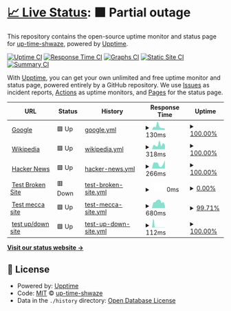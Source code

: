 # [📈 Live Status](https://up-time-shwaze.github.io/uptime-shwaze): <!--live status--> **🟧 Partial outage**

This repository contains the open-source uptime monitor and status page for [up-time-shwaze](https://up-time-shwaze.github.io/uptime-shwaze), powered by [Upptime](https://github.com/upptime/upptime).

[![Uptime CI](https://github.com/up-time-shwaze/uptime-shwaze/workflows/Uptime%20CI/badge.svg)](https://github.com/up-time-shwaze/uptime-shwaze/actions?query=workflow%3A%22Uptime+CI%22)
[![Response Time CI](https://github.com/up-time-shwaze/uptime-shwaze/workflows/Response%20Time%20CI/badge.svg)](https://github.com/up-time-shwaze/uptime-shwaze/actions?query=workflow%3A%22Response+Time+CI%22)
[![Graphs CI](https://github.com/up-time-shwaze/uptime-shwaze/workflows/Graphs%20CI/badge.svg)](https://github.com/up-time-shwaze/uptime-shwaze/actions?query=workflow%3A%22Graphs+CI%22)
[![Static Site CI](https://github.com/up-time-shwaze/uptime-shwaze/workflows/Static%20Site%20CI/badge.svg)](https://github.com/up-time-shwaze/uptime-shwaze/actions?query=workflow%3A%22Static+Site+CI%22)
[![Summary CI](https://github.com/up-time-shwaze/uptime-shwaze/workflows/Summary%20CI/badge.svg)](https://github.com/up-time-shwaze/uptime-shwaze/actions?query=workflow%3A%22Summary+CI%22)

With [Upptime](https://upptime.js.org), you can get your own unlimited and free uptime monitor and status page, powered entirely by a GitHub repository. We use [Issues](https://github.com/up-time-shwaze/uptime-shwaze/issues) as incident reports, [Actions](https://github.com/up-time-shwaze/uptime-shwaze/actions) as uptime monitors, and [Pages](https://up-time-shwaze.github.io/uptime-shwaze) for the status page.

<!--start: status pages-->
<!-- This summary is generated by Upptime (https://github.com/upptime/upptime) -->
<!-- Do not edit this manually, your changes will be overwritten -->
<!-- prettier-ignore -->
| URL | Status | History | Response Time | Uptime |
| --- | ------ | ------- | ------------- | ------ |
| <img alt="" src="https://favicons.githubusercontent.com/www.google.com" height="13"> [Google](https://www.google.com) | 🟩 Up | [google.yml](https://github.com/shwaze/up-time/commits/HEAD/history/google.yml) | <details><summary><img alt="Response time graph" src="./graphs/google/response-time-week.png" height="20"> 130ms</summary><br><a href="https://shwaze.github.io/up-time/history/google"><img alt="Response time 155" src="https://img.shields.io/endpoint?url=https%3A%2F%2Fraw.githubusercontent.com%2Fshwaze%2Fup-time%2FHEAD%2Fapi%2Fgoogle%2Fresponse-time.json"></a><br><a href="https://shwaze.github.io/up-time/history/google"><img alt="24-hour response time 64" src="https://img.shields.io/endpoint?url=https%3A%2F%2Fraw.githubusercontent.com%2Fshwaze%2Fup-time%2FHEAD%2Fapi%2Fgoogle%2Fresponse-time-day.json"></a><br><a href="https://shwaze.github.io/up-time/history/google"><img alt="7-day response time 130" src="https://img.shields.io/endpoint?url=https%3A%2F%2Fraw.githubusercontent.com%2Fshwaze%2Fup-time%2FHEAD%2Fapi%2Fgoogle%2Fresponse-time-week.json"></a><br><a href="https://shwaze.github.io/up-time/history/google"><img alt="30-day response time 103" src="https://img.shields.io/endpoint?url=https%3A%2F%2Fraw.githubusercontent.com%2Fshwaze%2Fup-time%2FHEAD%2Fapi%2Fgoogle%2Fresponse-time-month.json"></a><br><a href="https://shwaze.github.io/up-time/history/google"><img alt="1-year response time 155" src="https://img.shields.io/endpoint?url=https%3A%2F%2Fraw.githubusercontent.com%2Fshwaze%2Fup-time%2FHEAD%2Fapi%2Fgoogle%2Fresponse-time-year.json"></a></details> | <details><summary><a href="https://shwaze.github.io/up-time/history/google">100.00%</a></summary><a href="https://shwaze.github.io/up-time/history/google"><img alt="All-time uptime 100.00%" src="https://img.shields.io/endpoint?url=https%3A%2F%2Fraw.githubusercontent.com%2Fshwaze%2Fup-time%2FHEAD%2Fapi%2Fgoogle%2Fuptime.json"></a><br><a href="https://shwaze.github.io/up-time/history/google"><img alt="24-hour uptime 100.00%" src="https://img.shields.io/endpoint?url=https%3A%2F%2Fraw.githubusercontent.com%2Fshwaze%2Fup-time%2FHEAD%2Fapi%2Fgoogle%2Fuptime-day.json"></a><br><a href="https://shwaze.github.io/up-time/history/google"><img alt="7-day uptime 100.00%" src="https://img.shields.io/endpoint?url=https%3A%2F%2Fraw.githubusercontent.com%2Fshwaze%2Fup-time%2FHEAD%2Fapi%2Fgoogle%2Fuptime-week.json"></a><br><a href="https://shwaze.github.io/up-time/history/google"><img alt="30-day uptime 100.00%" src="https://img.shields.io/endpoint?url=https%3A%2F%2Fraw.githubusercontent.com%2Fshwaze%2Fup-time%2FHEAD%2Fapi%2Fgoogle%2Fuptime-month.json"></a><br><a href="https://shwaze.github.io/up-time/history/google"><img alt="1-year uptime 100.00%" src="https://img.shields.io/endpoint?url=https%3A%2F%2Fraw.githubusercontent.com%2Fshwaze%2Fup-time%2FHEAD%2Fapi%2Fgoogle%2Fuptime-year.json"></a></details>
| <img alt="" src="https://favicons.githubusercontent.com/en.wikipedia.org" height="13"> [Wikipedia](https://en.wikipedia.org) | 🟩 Up | [wikipedia.yml](https://github.com/shwaze/up-time/commits/HEAD/history/wikipedia.yml) | <details><summary><img alt="Response time graph" src="./graphs/wikipedia/response-time-week.png" height="20"> 318ms</summary><br><a href="https://shwaze.github.io/up-time/history/wikipedia"><img alt="Response time 207" src="https://img.shields.io/endpoint?url=https%3A%2F%2Fraw.githubusercontent.com%2Fshwaze%2Fup-time%2FHEAD%2Fapi%2Fwikipedia%2Fresponse-time.json"></a><br><a href="https://shwaze.github.io/up-time/history/wikipedia"><img alt="24-hour response time 803" src="https://img.shields.io/endpoint?url=https%3A%2F%2Fraw.githubusercontent.com%2Fshwaze%2Fup-time%2FHEAD%2Fapi%2Fwikipedia%2Fresponse-time-day.json"></a><br><a href="https://shwaze.github.io/up-time/history/wikipedia"><img alt="7-day response time 318" src="https://img.shields.io/endpoint?url=https%3A%2F%2Fraw.githubusercontent.com%2Fshwaze%2Fup-time%2FHEAD%2Fapi%2Fwikipedia%2Fresponse-time-week.json"></a><br><a href="https://shwaze.github.io/up-time/history/wikipedia"><img alt="30-day response time 196" src="https://img.shields.io/endpoint?url=https%3A%2F%2Fraw.githubusercontent.com%2Fshwaze%2Fup-time%2FHEAD%2Fapi%2Fwikipedia%2Fresponse-time-month.json"></a><br><a href="https://shwaze.github.io/up-time/history/wikipedia"><img alt="1-year response time 207" src="https://img.shields.io/endpoint?url=https%3A%2F%2Fraw.githubusercontent.com%2Fshwaze%2Fup-time%2FHEAD%2Fapi%2Fwikipedia%2Fresponse-time-year.json"></a></details> | <details><summary><a href="https://shwaze.github.io/up-time/history/wikipedia">100.00%</a></summary><a href="https://shwaze.github.io/up-time/history/wikipedia"><img alt="All-time uptime 100.00%" src="https://img.shields.io/endpoint?url=https%3A%2F%2Fraw.githubusercontent.com%2Fshwaze%2Fup-time%2FHEAD%2Fapi%2Fwikipedia%2Fuptime.json"></a><br><a href="https://shwaze.github.io/up-time/history/wikipedia"><img alt="24-hour uptime 100.00%" src="https://img.shields.io/endpoint?url=https%3A%2F%2Fraw.githubusercontent.com%2Fshwaze%2Fup-time%2FHEAD%2Fapi%2Fwikipedia%2Fuptime-day.json"></a><br><a href="https://shwaze.github.io/up-time/history/wikipedia"><img alt="7-day uptime 100.00%" src="https://img.shields.io/endpoint?url=https%3A%2F%2Fraw.githubusercontent.com%2Fshwaze%2Fup-time%2FHEAD%2Fapi%2Fwikipedia%2Fuptime-week.json"></a><br><a href="https://shwaze.github.io/up-time/history/wikipedia"><img alt="30-day uptime 100.00%" src="https://img.shields.io/endpoint?url=https%3A%2F%2Fraw.githubusercontent.com%2Fshwaze%2Fup-time%2FHEAD%2Fapi%2Fwikipedia%2Fuptime-month.json"></a><br><a href="https://shwaze.github.io/up-time/history/wikipedia"><img alt="1-year uptime 100.00%" src="https://img.shields.io/endpoint?url=https%3A%2F%2Fraw.githubusercontent.com%2Fshwaze%2Fup-time%2FHEAD%2Fapi%2Fwikipedia%2Fuptime-year.json"></a></details>
| <img alt="" src="https://favicons.githubusercontent.com/news.ycombinator.com" height="13"> [Hacker News](https://news.ycombinator.com) | 🟩 Up | [hacker-news.yml](https://github.com/shwaze/up-time/commits/HEAD/history/hacker-news.yml) | <details><summary><img alt="Response time graph" src="./graphs/hacker-news/response-time-week.png" height="20"> 266ms</summary><br><a href="https://shwaze.github.io/up-time/history/hacker-news"><img alt="Response time 246" src="https://img.shields.io/endpoint?url=https%3A%2F%2Fraw.githubusercontent.com%2Fshwaze%2Fup-time%2FHEAD%2Fapi%2Fhacker-news%2Fresponse-time.json"></a><br><a href="https://shwaze.github.io/up-time/history/hacker-news"><img alt="24-hour response time 432" src="https://img.shields.io/endpoint?url=https%3A%2F%2Fraw.githubusercontent.com%2Fshwaze%2Fup-time%2FHEAD%2Fapi%2Fhacker-news%2Fresponse-time-day.json"></a><br><a href="https://shwaze.github.io/up-time/history/hacker-news"><img alt="7-day response time 266" src="https://img.shields.io/endpoint?url=https%3A%2F%2Fraw.githubusercontent.com%2Fshwaze%2Fup-time%2FHEAD%2Fapi%2Fhacker-news%2Fresponse-time-week.json"></a><br><a href="https://shwaze.github.io/up-time/history/hacker-news"><img alt="30-day response time 224" src="https://img.shields.io/endpoint?url=https%3A%2F%2Fraw.githubusercontent.com%2Fshwaze%2Fup-time%2FHEAD%2Fapi%2Fhacker-news%2Fresponse-time-month.json"></a><br><a href="https://shwaze.github.io/up-time/history/hacker-news"><img alt="1-year response time 246" src="https://img.shields.io/endpoint?url=https%3A%2F%2Fraw.githubusercontent.com%2Fshwaze%2Fup-time%2FHEAD%2Fapi%2Fhacker-news%2Fresponse-time-year.json"></a></details> | <details><summary><a href="https://shwaze.github.io/up-time/history/hacker-news">100.00%</a></summary><a href="https://shwaze.github.io/up-time/history/hacker-news"><img alt="All-time uptime 99.99%" src="https://img.shields.io/endpoint?url=https%3A%2F%2Fraw.githubusercontent.com%2Fshwaze%2Fup-time%2FHEAD%2Fapi%2Fhacker-news%2Fuptime.json"></a><br><a href="https://shwaze.github.io/up-time/history/hacker-news"><img alt="24-hour uptime 100.00%" src="https://img.shields.io/endpoint?url=https%3A%2F%2Fraw.githubusercontent.com%2Fshwaze%2Fup-time%2FHEAD%2Fapi%2Fhacker-news%2Fuptime-day.json"></a><br><a href="https://shwaze.github.io/up-time/history/hacker-news"><img alt="7-day uptime 100.00%" src="https://img.shields.io/endpoint?url=https%3A%2F%2Fraw.githubusercontent.com%2Fshwaze%2Fup-time%2FHEAD%2Fapi%2Fhacker-news%2Fuptime-week.json"></a><br><a href="https://shwaze.github.io/up-time/history/hacker-news"><img alt="30-day uptime 100.00%" src="https://img.shields.io/endpoint?url=https%3A%2F%2Fraw.githubusercontent.com%2Fshwaze%2Fup-time%2FHEAD%2Fapi%2Fhacker-news%2Fuptime-month.json"></a><br><a href="https://shwaze.github.io/up-time/history/hacker-news"><img alt="1-year uptime 99.98%" src="https://img.shields.io/endpoint?url=https%3A%2F%2Fraw.githubusercontent.com%2Fshwaze%2Fup-time%2FHEAD%2Fapi%2Fhacker-news%2Fuptime-year.json"></a></details>
| <img alt="" src="https://favicons.githubusercontent.com/thissitedoesnotexist.koj.co" height="13"> [Test Broken Site](https://thissitedoesnotexist.koj.co) | 🟥 Down | [test-broken-site.yml](https://github.com/shwaze/up-time/commits/HEAD/history/test-broken-site.yml) | <details><summary><img alt="Response time graph" src="./graphs/test-broken-site/response-time-week.png" height="20"> 0ms</summary><br><a href="https://shwaze.github.io/up-time/history/test-broken-site"><img alt="Response time 1781" src="https://img.shields.io/endpoint?url=https%3A%2F%2Fraw.githubusercontent.com%2Fshwaze%2Fup-time%2FHEAD%2Fapi%2Ftest-broken-site%2Fresponse-time.json"></a><br><a href="https://shwaze.github.io/up-time/history/test-broken-site"><img alt="24-hour response time 0" src="https://img.shields.io/endpoint?url=https%3A%2F%2Fraw.githubusercontent.com%2Fshwaze%2Fup-time%2FHEAD%2Fapi%2Ftest-broken-site%2Fresponse-time-day.json"></a><br><a href="https://shwaze.github.io/up-time/history/test-broken-site"><img alt="7-day response time 0" src="https://img.shields.io/endpoint?url=https%3A%2F%2Fraw.githubusercontent.com%2Fshwaze%2Fup-time%2FHEAD%2Fapi%2Ftest-broken-site%2Fresponse-time-week.json"></a><br><a href="https://shwaze.github.io/up-time/history/test-broken-site"><img alt="30-day response time 0" src="https://img.shields.io/endpoint?url=https%3A%2F%2Fraw.githubusercontent.com%2Fshwaze%2Fup-time%2FHEAD%2Fapi%2Ftest-broken-site%2Fresponse-time-month.json"></a><br><a href="https://shwaze.github.io/up-time/history/test-broken-site"><img alt="1-year response time 1781" src="https://img.shields.io/endpoint?url=https%3A%2F%2Fraw.githubusercontent.com%2Fshwaze%2Fup-time%2FHEAD%2Fapi%2Ftest-broken-site%2Fresponse-time-year.json"></a></details> | <details><summary><a href="https://shwaze.github.io/up-time/history/test-broken-site">0.00%</a></summary><a href="https://shwaze.github.io/up-time/history/test-broken-site"><img alt="All-time uptime 16.48%" src="https://img.shields.io/endpoint?url=https%3A%2F%2Fraw.githubusercontent.com%2Fshwaze%2Fup-time%2FHEAD%2Fapi%2Ftest-broken-site%2Fuptime.json"></a><br><a href="https://shwaze.github.io/up-time/history/test-broken-site"><img alt="24-hour uptime 0.00%" src="https://img.shields.io/endpoint?url=https%3A%2F%2Fraw.githubusercontent.com%2Fshwaze%2Fup-time%2FHEAD%2Fapi%2Ftest-broken-site%2Fuptime-day.json"></a><br><a href="https://shwaze.github.io/up-time/history/test-broken-site"><img alt="7-day uptime 0.00%" src="https://img.shields.io/endpoint?url=https%3A%2F%2Fraw.githubusercontent.com%2Fshwaze%2Fup-time%2FHEAD%2Fapi%2Ftest-broken-site%2Fuptime-week.json"></a><br><a href="https://shwaze.github.io/up-time/history/test-broken-site"><img alt="30-day uptime 1.38%" src="https://img.shields.io/endpoint?url=https%3A%2F%2Fraw.githubusercontent.com%2Fshwaze%2Fup-time%2FHEAD%2Fapi%2Ftest-broken-site%2Fuptime-month.json"></a><br><a href="https://shwaze.github.io/up-time/history/test-broken-site"><img alt="1-year uptime 10.15%" src="https://img.shields.io/endpoint?url=https%3A%2F%2Fraw.githubusercontent.com%2Fshwaze%2Fup-time%2FHEAD%2Fapi%2Ftest-broken-site%2Fuptime-year.json"></a></details>
| <img alt="" src="https://favicons.githubusercontent.com/mecca.coffee" height="13"> [Test mecca site](https://mecca.coffee) | 🟩 Up | [test-mecca-site.yml](https://github.com/shwaze/up-time/commits/HEAD/history/test-mecca-site.yml) | <details><summary><img alt="Response time graph" src="./graphs/test-mecca-site/response-time-week.png" height="20"> 680ms</summary><br><a href="https://shwaze.github.io/up-time/history/test-mecca-site"><img alt="Response time 969" src="https://img.shields.io/endpoint?url=https%3A%2F%2Fraw.githubusercontent.com%2Fshwaze%2Fup-time%2FHEAD%2Fapi%2Ftest-mecca-site%2Fresponse-time.json"></a><br><a href="https://shwaze.github.io/up-time/history/test-mecca-site"><img alt="24-hour response time 438" src="https://img.shields.io/endpoint?url=https%3A%2F%2Fraw.githubusercontent.com%2Fshwaze%2Fup-time%2FHEAD%2Fapi%2Ftest-mecca-site%2Fresponse-time-day.json"></a><br><a href="https://shwaze.github.io/up-time/history/test-mecca-site"><img alt="7-day response time 680" src="https://img.shields.io/endpoint?url=https%3A%2F%2Fraw.githubusercontent.com%2Fshwaze%2Fup-time%2FHEAD%2Fapi%2Ftest-mecca-site%2Fresponse-time-week.json"></a><br><a href="https://shwaze.github.io/up-time/history/test-mecca-site"><img alt="30-day response time 742" src="https://img.shields.io/endpoint?url=https%3A%2F%2Fraw.githubusercontent.com%2Fshwaze%2Fup-time%2FHEAD%2Fapi%2Ftest-mecca-site%2Fresponse-time-month.json"></a><br><a href="https://shwaze.github.io/up-time/history/test-mecca-site"><img alt="1-year response time 969" src="https://img.shields.io/endpoint?url=https%3A%2F%2Fraw.githubusercontent.com%2Fshwaze%2Fup-time%2FHEAD%2Fapi%2Ftest-mecca-site%2Fresponse-time-year.json"></a></details> | <details><summary><a href="https://shwaze.github.io/up-time/history/test-mecca-site">99.71%</a></summary><a href="https://shwaze.github.io/up-time/history/test-mecca-site"><img alt="All-time uptime 99.99%" src="https://img.shields.io/endpoint?url=https%3A%2F%2Fraw.githubusercontent.com%2Fshwaze%2Fup-time%2FHEAD%2Fapi%2Ftest-mecca-site%2Fuptime.json"></a><br><a href="https://shwaze.github.io/up-time/history/test-mecca-site"><img alt="24-hour uptime 100.00%" src="https://img.shields.io/endpoint?url=https%3A%2F%2Fraw.githubusercontent.com%2Fshwaze%2Fup-time%2FHEAD%2Fapi%2Ftest-mecca-site%2Fuptime-day.json"></a><br><a href="https://shwaze.github.io/up-time/history/test-mecca-site"><img alt="7-day uptime 99.71%" src="https://img.shields.io/endpoint?url=https%3A%2F%2Fraw.githubusercontent.com%2Fshwaze%2Fup-time%2FHEAD%2Fapi%2Ftest-mecca-site%2Fuptime-week.json"></a><br><a href="https://shwaze.github.io/up-time/history/test-mecca-site"><img alt="30-day uptime 99.88%" src="https://img.shields.io/endpoint?url=https%3A%2F%2Fraw.githubusercontent.com%2Fshwaze%2Fup-time%2FHEAD%2Fapi%2Ftest-mecca-site%2Fuptime-month.json"></a><br><a href="https://shwaze.github.io/up-time/history/test-mecca-site"><img alt="1-year uptime 99.99%" src="https://img.shields.io/endpoint?url=https%3A%2F%2Fraw.githubusercontent.com%2Fshwaze%2Fup-time%2FHEAD%2Fapi%2Ftest-mecca-site%2Fuptime-year.json"></a></details>
| <img alt="" src="https://favicons.githubusercontent.com/joshuas-dapper-project-273199.webflow.io" height="13"> [test up/down site](https://joshuas-dapper-project-273199.webflow.io/) | 🟩 Up | [test-up-down-site.yml](https://github.com/shwaze/up-time/commits/HEAD/history/test-up-down-site.yml) | <details><summary><img alt="Response time graph" src="./graphs/test-up-down-site/response-time-week.png" height="20"> 112ms</summary><br><a href="https://shwaze.github.io/up-time/history/test-up-down-site"><img alt="Response time 200" src="https://img.shields.io/endpoint?url=https%3A%2F%2Fraw.githubusercontent.com%2Fshwaze%2Fup-time%2FHEAD%2Fapi%2Ftest-up-down-site%2Fresponse-time.json"></a><br><a href="https://shwaze.github.io/up-time/history/test-up-down-site"><img alt="24-hour response time 80" src="https://img.shields.io/endpoint?url=https%3A%2F%2Fraw.githubusercontent.com%2Fshwaze%2Fup-time%2FHEAD%2Fapi%2Ftest-up-down-site%2Fresponse-time-day.json"></a><br><a href="https://shwaze.github.io/up-time/history/test-up-down-site"><img alt="7-day response time 112" src="https://img.shields.io/endpoint?url=https%3A%2F%2Fraw.githubusercontent.com%2Fshwaze%2Fup-time%2FHEAD%2Fapi%2Ftest-up-down-site%2Fresponse-time-week.json"></a><br><a href="https://shwaze.github.io/up-time/history/test-up-down-site"><img alt="30-day response time 650" src="https://img.shields.io/endpoint?url=https%3A%2F%2Fraw.githubusercontent.com%2Fshwaze%2Fup-time%2FHEAD%2Fapi%2Ftest-up-down-site%2Fresponse-time-month.json"></a><br><a href="https://shwaze.github.io/up-time/history/test-up-down-site"><img alt="1-year response time 200" src="https://img.shields.io/endpoint?url=https%3A%2F%2Fraw.githubusercontent.com%2Fshwaze%2Fup-time%2FHEAD%2Fapi%2Ftest-up-down-site%2Fresponse-time-year.json"></a></details> | <details><summary><a href="https://shwaze.github.io/up-time/history/test-up-down-site">100.00%</a></summary><a href="https://shwaze.github.io/up-time/history/test-up-down-site"><img alt="All-time uptime 100.00%" src="https://img.shields.io/endpoint?url=https%3A%2F%2Fraw.githubusercontent.com%2Fshwaze%2Fup-time%2FHEAD%2Fapi%2Ftest-up-down-site%2Fuptime.json"></a><br><a href="https://shwaze.github.io/up-time/history/test-up-down-site"><img alt="24-hour uptime 100.00%" src="https://img.shields.io/endpoint?url=https%3A%2F%2Fraw.githubusercontent.com%2Fshwaze%2Fup-time%2FHEAD%2Fapi%2Ftest-up-down-site%2Fuptime-day.json"></a><br><a href="https://shwaze.github.io/up-time/history/test-up-down-site"><img alt="7-day uptime 100.00%" src="https://img.shields.io/endpoint?url=https%3A%2F%2Fraw.githubusercontent.com%2Fshwaze%2Fup-time%2FHEAD%2Fapi%2Ftest-up-down-site%2Fuptime-week.json"></a><br><a href="https://shwaze.github.io/up-time/history/test-up-down-site"><img alt="30-day uptime 99.96%" src="https://img.shields.io/endpoint?url=https%3A%2F%2Fraw.githubusercontent.com%2Fshwaze%2Fup-time%2FHEAD%2Fapi%2Ftest-up-down-site%2Fuptime-month.json"></a><br><a href="https://shwaze.github.io/up-time/history/test-up-down-site"><img alt="1-year uptime 100.00%" src="https://img.shields.io/endpoint?url=https%3A%2F%2Fraw.githubusercontent.com%2Fshwaze%2Fup-time%2FHEAD%2Fapi%2Ftest-up-down-site%2Fuptime-year.json"></a></details>

<!--end: status pages-->

[**Visit our status website →**](https://up-time-shwaze.github.io/uptime-shwaze)

## 📄 License

- Powered by: [Upptime](https://github.com/upptime/upptime)
- Code: [MIT](./LICENSE) © [up-time-shwaze](https://up-time-shwaze.github.io/uptime-shwaze)
- Data in the `./history` directory: [Open Database License](https://opendatacommons.org/licenses/odbl/1-0/)
